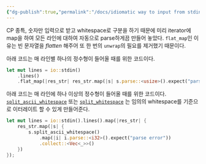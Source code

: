 ```yaml
---
{"dg-publish":true,"permalink":"/docs/idiomatic way to input from stdin when CP in rust/","title":"idiomatic way to input from stdin when CP in rust"}
---
```


CP 종특, 숫자만 입력으로 받고 whitespace로 구분을 하기 때문에 미리 iterator에 map을 하여 모든 라인에 대하여 자동으로 parse하게끔 만들어 놓았다. `flat_map`인 이유는 빈 문자열을 *flatten* 해주어 또 한 번의 `unwrap`의 필요를 제거했기 때문이다.

아래 코드는 매 라인별 하나의 정수형이 들어올 때를 위한 코드이다.

```rust
let mut lines = io::stdin()
	.lines()
	.flat_map(|res_str| res_str.map(|s| s.parse::<usize>().expect("parse error")));
```

아래 코드는 매 라인에 하나 이상의 정수형이 들어올 때를 위한 코드이다. [`split_ascii_whitespace`](https://doc.rust-lang.org/std/str/struct.SplitAsciiWhitespace.html) 또는 [`split_whitespace`](https://doc.rust-lang.org/std/str/struct.SplitWhitespace.html) 는 임의의 whitespace를 기준으로 이터레이트 할 수 있게 만들어준다.

```rust
let mut lines = io::stdin().lines().map(|res_str| {
	res_str.map(|s| {
		s.split_ascii_whitespace()
			.map(|i| i.parse::<i32>().expect("parse error"))
			.collect::<Vec<_>>()
	})
});
```
